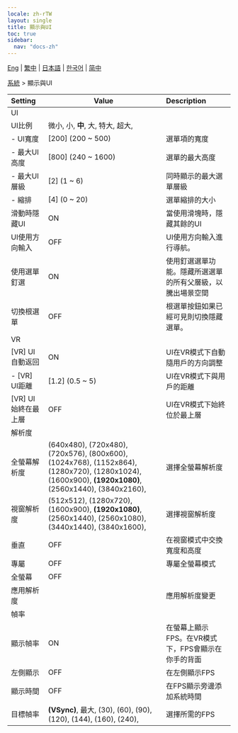 ```yaml
---
locale: zh-rTW
layout: single
title: 顯示與UI
toc: true
sidebar:
  nav: "docs-zh"
---
```

[Eng](/dancexr/menu/2025.4/system2/screen) | [繁中](/tw/dancexr/menu/2025.4/system2/screen) | [日本語](/jp/dancexr/menu/2025.4/system2/screen) | [한국어](/kr/dancexr/menu/2025.4/system2/screen) | [简中](/zh/dancexr/menu/2025.4/system2/screen)

[系統](../menu#系統) > 顯示與UI



| Setting | Value | Description |
| :--- | --- | :--- |
| UI || 
| UI比例 | 微小, 小, **中**, 大, 特大, 超大,  |  |
|- UI寬度 | [200] (200 ~ 500) | 選單項的寬度
|- 最大UI高度 | [800] (240 ~ 1600) | 選單的最大高度
|- 最大UI層級 | [2] (1 ~ 6) | 同時顯示的最大選單層級
|- 縮排 | [4] (0 ~ 20) | 選單縮排的大小
| 滑動時隱藏UI | ON | 當使用滑塊時，隱藏其餘的UI
| UI使用方向輸入 | OFF | UI使用方向輸入進行導航。
| 使用選單釘選 | ON | 使用釘選選單功能。隱藏所選選單的所有父層級，以騰出場景空間
| 切換根選單 | OFF | 根選單按鈕如果已經可見則切換隱藏選單。
| VR || 
| [VR] UI自動返回 | ON | UI在VR模式下自動隨用戶的方向調整
|- [VR] UI距離 | [1.2] (0.5 ~ 5) | UI在VR模式下與用戶的距離
| [VR] UI始終在最上層 | OFF | UI在VR模式下始終位於最上層
| 解析度 || 
| 全螢幕解析度 | (640x480), (720x480), (720x576), (800x600), (1024x768), (1152x864), (1280x720), (1280x1024), (1600x900), **(1920x1080)**, (2560x1440), (3840x2160),  | 選擇全螢幕解析度 |
| 視窗解析度 | (512x512), (1280x720), (1600x900), **(1920x1080)**, (2560x1440), (2560x1080), (3440x1440), (3840x1600),  | 選擇視窗解析度 |
| 垂直 | OFF | 在視窗模式中交換寬度和高度
| 專屬 | OFF | 專屬全螢幕模式
| 全螢幕 | OFF | 
| 應用解析度 || 應用解析度變更
| 幀率 || 
| 顯示幀率 | ON | 在螢幕上顯示FPS。在VR模式下，FPS會顯示在你手的背面
| 左側顯示 | OFF | 在左側顯示FPS
| 顯示時間 | OFF | 在FPS顯示旁邊添加系統時間
| 目標幀率 | **(VSync)**, 最大, (30), (60), (90), (120), (144), (160), (240),  | 選擇所需的FPS |
